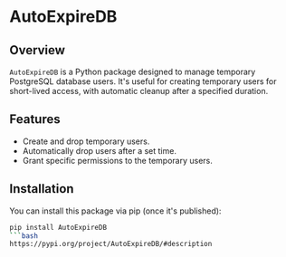 # AutoExpireDB

## Overview

`AutoExpireDB` is a Python package designed to manage temporary PostgreSQL database users. It's useful for creating temporary users for short-lived access, with automatic cleanup after a specified duration.

## Features

- Create and drop temporary users.
- Automatically drop users after a set time.
- Grant specific permissions to the temporary users.

## Installation

You can install this package via pip (once it's published):


```bash
pip install AutoExpireDB
```bash
https://pypi.org/project/AutoExpireDB/#description
